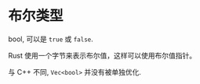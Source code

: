 
# 布尔类型
bool, 可以是 `true` 或 `false`.

Rust 使用一个字节来表示布尔值，这样可以使用布尔值指针。

与 C++ 不同, `Vec<bool>` 并没有被单独优化.
